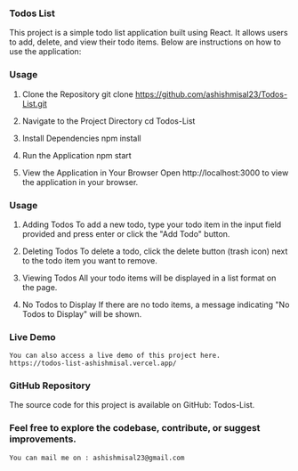 ### Todos List
This project is a simple todo list application built using React. It allows users to add, delete, and view their todo items. Below are instructions on how to use the application:

### Usage
1.  Clone the Repository
    git clone https://github.com/ashishmisal23/Todos-List.git
    
2.  Navigate to the Project Directory
    cd Todos-List

3.  Install Dependencies
    npm install

4.  Run the Application
    npm start


5.  View the Application in Your Browser
    Open http://localhost:3000 to view the application in your browser.

### Usage
1.  Adding Todos
    To add a new todo, type your todo item in the input field provided and press enter or click the "Add Todo" button.

2.  Deleting Todos
    To delete a todo, click the delete button (trash icon) next to the todo item you want to remove.

3.  Viewing Todos
    All your todo items will be displayed in a list format on the page.

4.  No Todos to Display
    If there are no todo items, a message indicating "No Todos to Display" will be shown.

### Live Demo
    You can also access a live demo of this project here.
    https://todos-list-ashishmisal.vercel.app/

### GitHub Repository
The source code for this project is available on GitHub: Todos-List.

### Feel free to explore the codebase, contribute, or suggest improvements.
    You can mail me on : ashishmisal23@gmail.com

